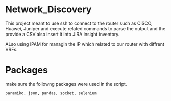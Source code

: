 # Network_Discovery
This project meant to use ssh to connect to the router such as CISCO, Huawei, Juniper and execute related commands to parse the output and the provide a CSV also insert it into JIRA insight inventory.

ALso using IPAM for managin the IP which related to our router with diffrent VRFs.

# Packages
make sure the followng packages were used in the script.

```
paramiko, json, pandas, socket, selenium
```

